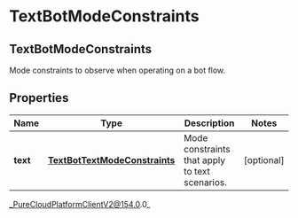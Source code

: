 # TextBotModeConstraints

## TextBotModeConstraints
Mode constraints to observe when operating on a bot flow.

## Properties

|Name | Type | Description | Notes|
|------------ | ------------- | ------------- | -------------|
| **text** | [**TextBotTextModeConstraints**](TextBotTextModeConstraints) | Mode constraints that apply to text scenarios. | [optional] |



_PureCloudPlatformClientV2@154.0.0_

